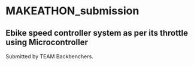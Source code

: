 # MAKEATHON_submission
## Ebike speed controller system as per its throttle using Microcontroller
Submitted by TEAM Backbenchers.
